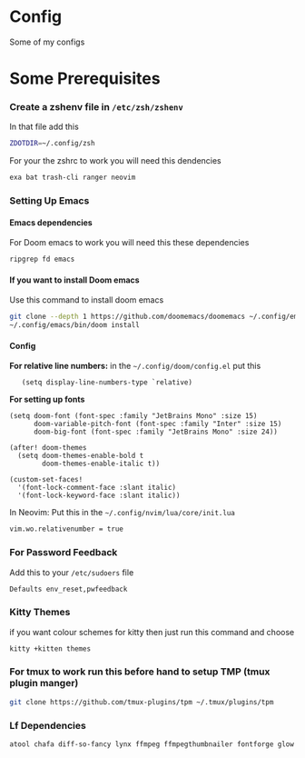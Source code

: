# Config
Some of my configs

# Some Prerequisites

### Create a zshenv file in ```/etc/zsh/zshenv```
In that file add this
```bash
ZDOTDIR=~/.config/zsh
```

For your the zshrc to work you will need this dendencies
```bash
exa bat trash-cli ranger neovim
```

### Setting Up Emacs
#### Emacs dependencies
For Doom emacs to work you will need this these dependencies
```bash
ripgrep fd emacs
```

#### If you want to install Doom emacs 
Use this command to install doom emacs
```bash
git clone --depth 1 https://github.com/doomemacs/doomemacs ~/.config/emacs
~/.config/emacs/bin/doom install
```

#### Config
**For relative line numbers:**
    in the ```~/.config/doom/config.el``` put this
```emacs-lisp
   (setq display-line-numbers-type `relative)
```

**For setting up fonts**

``` emacs-lisp
(setq doom-font (font-spec :family "JetBrains Mono" :size 15)
      doom-variable-pitch-font (font-spec :family "Inter" :size 15)
      doom-big-font (font-spec :family "JetBrains Mono" :size 24))

(after! doom-themes
  (setq doom-themes-enable-bold t
        doom-themes-enable-italic t))

(custom-set-faces!
  '(font-lock-comment-face :slant italic)
  '(font-lock-keyword-face :slant italic))
```

In Neovim:
Put this in the ```~/.config/nvim/lua/core/init.lua```
```bash
vim.wo.relativenumber = true
```

### For Password Feedback 
Add this to your ```/etc/sudoers``` file
```bash
Defaults env_reset,pwfeedback
```
### Kitty Themes
if you want colour schemes for kitty then just run this command and choose
```bash
kitty +kitten themes
```
### For tmux to work run this before hand to setup TMP (tmux plugin manger)
```bash
git clone https://github.com/tmux-plugins/tpm ~/.tmux/plugins/tpm
```

### Lf Dependencies
```bash
atool chafa diff-so-fancy lynx ffmpeg ffmpegthumbnailer fontforge glow highlight jq imagemagick perl-image-exiftool poppler transmission-cli
```
